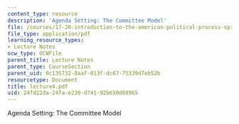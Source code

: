 ```yaml
---
content_type: resource
description: 'Agenda Setting: The Committee Model'
file: /courses/17-20-introduction-to-the-american-political-process-spring-2004/24fd22da24fae230d74192b650d88965_lecture4.pdf
file_type: application/pdf
learning_resource_types:
- Lecture Notes
ocw_type: OCWFile
parent_title: Lecture Notes
parent_type: CourseSection
parent_uid: 0c135732-0aaf-013f-dc67-75339d7eb52b
resourcetype: Document
title: lecture4.pdf
uid: 24fd22da-24fa-e230-d741-92b650d88965
---
```

Agenda Setting: The Committee Model

